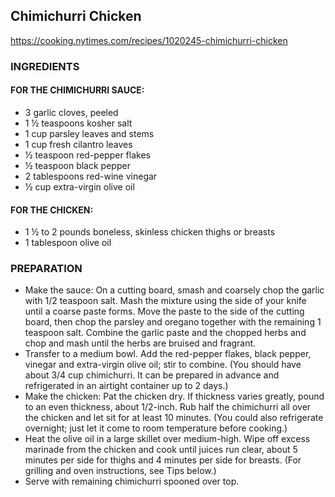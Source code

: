 ## Chimichurri Chicken

<https://cooking.nytimes.com/recipes/1020245-chimichurri-chicken>

### INGREDIENTS
#### FOR THE CHIMICHURRI SAUCE:
- 3 garlic cloves, peeled
- 1 ½ teaspoons kosher salt
- 1 cup parsley leaves and stems
- 1 cup fresh cilantro leaves
- ½ teaspoon red-pepper flakes
- ½ teaspoon black pepper
- 2 tablespoons red-wine vinegar
- ½ cup extra-virgin olive oil

#### FOR THE CHICKEN:
- 1 ½ to 2 pounds boneless, skinless chicken thighs or breasts
- 1 tablespoon olive oil

### PREPARATION
- Make the sauce: On a cutting board, smash and coarsely chop the garlic with 1/2 teaspoon salt. Mash the mixture using the side of your knife until a coarse paste forms. Move the paste to the side of the cutting board, then chop the parsley and oregano together with the remaining 1 teaspoon salt. Combine the garlic paste and the chopped herbs and chop and mash until the herbs are bruised and fragrant.
- Transfer to a medium bowl. Add the red-pepper flakes, black pepper, vinegar and extra-virgin olive oil; stir to combine. (You should have about 3/4 cup chimichurri. It can be prepared in advance and refrigerated in an airtight container up to 2 days.)
- Make the chicken: Pat the chicken dry. If thickness varies greatly, pound to an even thickness, about 1/2-inch. Rub half the chimichurri all over the chicken and let sit for at least 10 minutes. (You could also refrigerate overnight; just let it come to room temperature before cooking.)
- Heat the olive oil in a large skillet over medium-high. Wipe off excess marinade from the chicken and cook until juices run clear, about 5 minutes per side for thighs and 4 minutes per side for breasts. (For grilling and oven instructions, see Tips below.)
- Serve with remaining chimichurri spooned over top.
